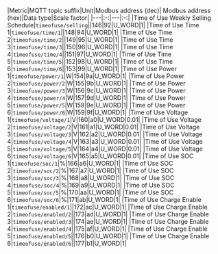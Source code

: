 |Metric|MQTT topic suffix|Unit|Modbus address (dec)| Modbus address (hex)|Data type|Scale factor|
|---|:-:|---|:-:|
|Time of Use Weekly Selling Schedule|`timeofuse/selling`||146|92|U_WORD|1|
|Time of Use Time 1|`timeofuse/time/1`||148|94|U_WORD|1|
|Time of Use Time 2|`timeofuse/time/2`||149|95|U_WORD|1|
|Time of Use Time 3|`timeofuse/time/3`||150|96|U_WORD|1|
|Time of Use Time 4|`timeofuse/time/4`||151|97|U_WORD|1|
|Time of Use Time 5|`timeofuse/time/5`||152|98|U_WORD|1|
|Time of Use Time 6|`timeofuse/time/6`||153|99|U_WORD|1|
|Time of Use Power 1|`timeofuse/power/1`|W|154|9a|U_WORD|1|
|Time of Use Power 2|`timeofuse/power/2`|W|155|9b|U_WORD|1|
|Time of Use Power 3|`timeofuse/power/3`|W|156|9c|U_WORD|1|
|Time of Use Power 4|`timeofuse/power/4`|W|157|9d|U_WORD|1|
|Time of Use Power 5|`timeofuse/power/5`|W|158|9e|U_WORD|1|
|Time of Use Power 6|`timeofuse/power/6`|W|159|9f|U_WORD|1|
|Time of Use Voltage 1|`timeofuse/voltage/1`|V|160|a0|U_WORD|0.01|
|Time of Use Voltage 2|`timeofuse/voltage/2`|V|161|a1|U_WORD|0.01|
|Time of Use Voltage 3|`timeofuse/voltage/3`|V|162|a2|U_WORD|0.01|
|Time of Use Voltage 4|`timeofuse/voltage/4`|V|163|a3|U_WORD|0.01|
|Time of Use Voltage 5|`timeofuse/voltage/5`|V|164|a4|U_WORD|0.01|
|Time of Use Voltage 6|`timeofuse/voltage/6`|V|165|a5|U_WORD|0.01|
|Time of Use SOC 1|`timeofuse/soc/1`|%|166|a6|U_WORD|1|
|Time of Use SOC 2|`timeofuse/soc/2`|%|167|a7|U_WORD|1|
|Time of Use SOC 3|`timeofuse/soc/3`|%|168|a8|U_WORD|1|
|Time of Use SOC 4|`timeofuse/soc/4`|%|169|a9|U_WORD|1|
|Time of Use SOC 5|`timeofuse/soc/5`|%|170|aa|U_WORD|1|
|Time of Use SOC 6|`timeofuse/soc/6`|%|171|ab|U_WORD|1|
|Time of Use Charge Enable 1|`timeofuse/enabled/1`||172|ac|U_WORD|1|
|Time of Use Charge Enable 2|`timeofuse/enabled/2`||173|ad|U_WORD|1|
|Time of Use Charge Enable 3|`timeofuse/enabled/3`||174|ae|U_WORD|1|
|Time of Use Charge Enable 4|`timeofuse/enabled/4`||175|af|U_WORD|1|
|Time of Use Charge Enable 5|`timeofuse/enabled/5`||176|b0|U_WORD|1|
|Time of Use Charge Enable 6|`timeofuse/enabled/6`||177|b1|U_WORD|1|
